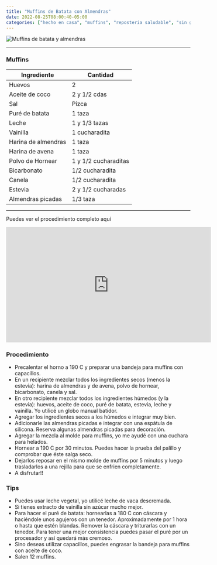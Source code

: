 ```yaml
---
title: "Muffins de Batata con Almendras"
date: 2022-08-25T08:00:40-05:00
categories: ["hecho en casa", "muffins", "reposteria saludable", "sin gluten"]
---
```

![Muffins de batata y almendras](../../images/muffins_batata_almendra.jpg)
___
### Muffins

| Ingrediente | Cantidad |
| ----------- | ----------- |
| Huevos | 2 |
| Aceite de coco | 2 y 1/2 cdas |
| Sal | Pizca |
| Puré de batata | 1 taza |
| Leche | 1 y 1/3 tazas|
| Vainilla | 1 cucharadita|
| Harina de almendras | 1 taza|
| Harina de avena | 1 taza|
| Polvo de Hornear | 1 y 1/2 cucharaditas|
| Bicarbonato | 1/2 cucharadita|
| Canela | 1/2 cucharadita|
| Estevia | 2 y 1/2 cucharadas|
| Almendras picadas | 1/3 taza|
___
Puedes ver el procedimiento completo aquí
<iframe width="560" height="315" src="https://www.youtube.com/embed/C4i2z3OOjq0" title="YouTube video player" frameborder="0" allow="accelerometer; autoplay; clipboard-write; encrypted-media; gyroscope; picture-in-picture" allowfullscreen></iframe>

### Procedimiento 
- Precalentar el horno a 190 C y preparar una bandeja para muffins con capacillos.
- En un recipiente mezclar todos los ingredientes secos (menos la estevia): harina de almendras y de avena, polvo de hornear, bicarbonato, canela y sal.
- En otro recipiente mezclar todos los ingredientes húmedos (y la estevia): huevos, aceite de coco, puré de batata, estevia, leche y vainilla. Yo utilicé un globo manual batidor.
- Agregar los ingredientes secos a los húmedos e integrar muy bien.
- Adicionarle las almendras picadas e integrar con una espátula de silicona. Reserva algunas almendras picadas para decoración.
- Agregar la mezcla al molde para muffins, yo me ayudé con una cuchara para helados.
- Hornear a 190 C por 30 minutos. Puedes hacer la prueba del palillo y comprobar que éste salga seco.
- Dejarlos reposar en el mismo molde de muffins por 5 minutos y luego trasladarlos a una rejilla para que se enfrien completamente.
- A disfrutar!!

### Tips 
- Puedes usar leche vegetal, yo utilicé leche de vaca descremada.
- Si tienes extracto de vainilla sin azúcar mucho mejor.
- Para hacer el puré de batata: hornearlas a 180 C con cáscara y haciéndole unos agujeros con un tenedor. Aproximadamente por 1 hora o hasta que estén blandas. Remover la cáscara y triturarlas con un tenedor. Para tener una mejor consistencia puedes pasar el puré por un procesador y así quedará más cremoso.
- Sino deseas utilizar capacillos, puedes engrasar la bandeja para muffins con aceite de coco.
- Salen 12 muffins.
